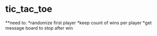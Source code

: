 tic_tac_toe
===========
**need to:
*randomize first player
*keep count of wins per player
*get message board to stop after win